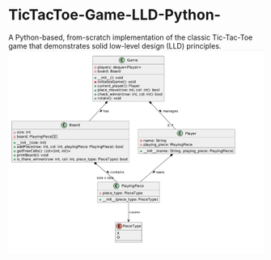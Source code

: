 # TicTacToe-Game-LLD-Python-
A Python-based, from-scratch implementation of the classic Tic-Tac-Toe game that demonstrates solid low-level design (LLD) principles. 
![UML](UML.png)
